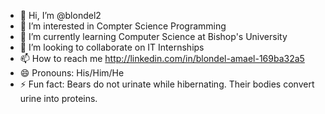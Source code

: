 - 👋 Hi, I’m @blondel2
- 👀 I’m interested in Compter Science Programming
- 🌱 I’m currently learning Computer Science at Bishop's University
- 💞️ I’m looking to collaborate on IT Internships 
- 📫 How to reach me http://linkedin.com/in/blondel-amael-169ba32a5
- 😄 Pronouns: His/Him/He
- ⚡ Fun fact: Bears do not urinate while hibernating. Their bodies convert urine into proteins.

<!---
blondel2/blondel2 is a ✨ special ✨ repository because its `README.md` (this file) appears on your GitHub profile.
You can click the Preview link to take a look at your changes.
--->
